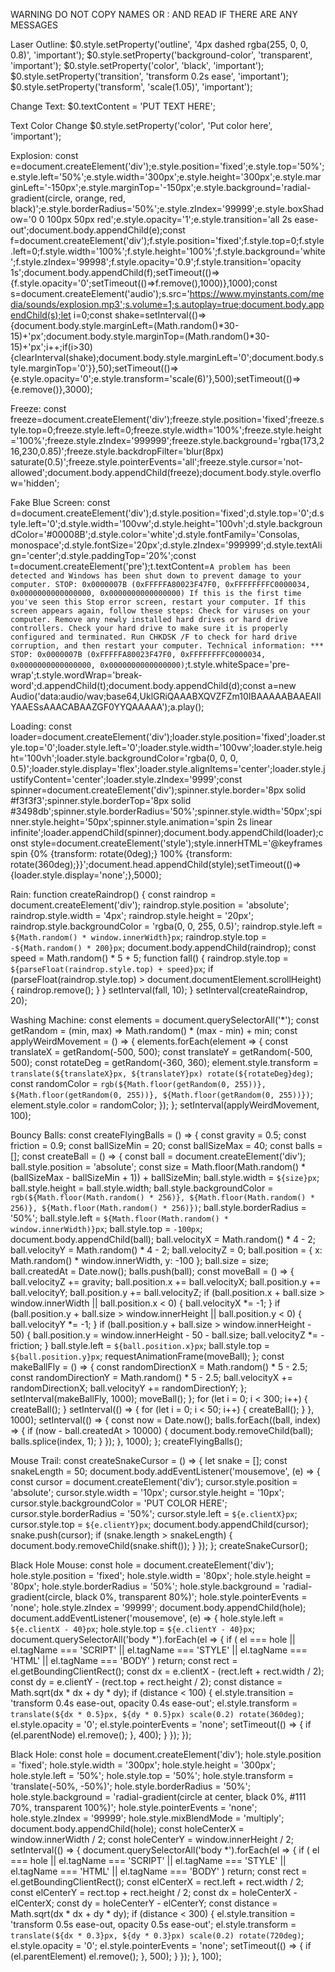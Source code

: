 

WARNING DO NOT COPY NAMES OR : AND READ IF THERE ARE ANY MESSAGES


Laser Outline:
$0.style.setProperty('outline', '4px dashed rgba(255, 0, 0, 0.8)', 'important'); $0.style.setProperty('background-color', 'transparent', 'important'); $0.style.setProperty('color', 'black', 'important'); $0.style.setProperty('transition', 'transform 0.2s ease', 'important'); $0.style.setProperty('transform', 'scale(1.05)', 'important');

Change Text:
$0.textContent = 'PUT TEXT HERE';

Text Color Change
$0.style.setProperty('color', 'Put color here', 'important');

Explosion:
const e=document.createElement('div');e.style.position='fixed';e.style.top='50%';e.style.left='50%';e.style.width='300px';e.style.height='300px';e.style.marginLeft='-150px';e.style.marginTop='-150px';e.style.background='radial-gradient(circle, orange, red, black)';e.style.borderRadius='50%';e.style.zIndex='99999';e.style.boxShadow='0 0 100px 50px red';e.style.opacity='1';e.style.transition='all 2s ease-out';document.body.appendChild(e);const f=document.createElement('div');f.style.position='fixed';f.style.top=0;f.style.left=0;f.style.width='100%';f.style.height='100%';f.style.background='white';f.style.zIndex='99998';f.style.opacity='0.9';f.style.transition='opacity 1s';document.body.appendChild(f);setTimeout(()=>{f.style.opacity='0';setTimeout(()=>f.remove(),1000)},1000);const s=document.createElement('audio');s.src='https://www.myinstants.com/media/sounds/explosion.mp3';s.volume=1;s.autoplay=true;document.body.appendChild(s);let i=0;const shake=setInterval(()=>{document.body.style.marginLeft=(Math.random()*30-15)+'px';document.body.style.marginTop=(Math.random()*30-15)+'px';i++;if(i>30){clearInterval(shake);document.body.style.marginLeft='0';document.body.style.marginTop='0'}},50);setTimeout(()=>{e.style.opacity='0';e.style.transform='scale(6)'},500);setTimeout(()=>{e.remove()},3000);

Freeze:
const freeze=document.createElement('div');freeze.style.position='fixed';freeze.style.top=0;freeze.style.left=0;freeze.style.width='100%';freeze.style.height='100%';freeze.style.zIndex='999999';freeze.style.background='rgba(173,216,230,0.85)';freeze.style.backdropFilter='blur(8px) saturate(0.5)';freeze.style.pointerEvents='all';freeze.style.cursor='not-allowed';document.body.appendChild(freeze);document.body.style.overflow='hidden';

Fake Blue Screen:
const d=document.createElement('div');d.style.position='fixed';d.style.top='0';d.style.left='0';d.style.width='100vw';d.style.height='100vh';d.style.backgroundColor='#00008B';d.style.color='white';d.style.fontFamily='Consolas, monospace';d.style.fontSize='20px';d.style.zIndex='999999';d.style.textAlign='center';d.style.paddingTop='20%';const t=document.createElement('pre');t.textContent=`A problem has been detected and Windows has been shut down to prevent damage to your computer. STOP: 0x0000007B (0xFFFFFA80023F47F0, 0xFFFFFFFFC0000034, 0x0000000000000000, 0x0000000000000000) If this is the first time you've seen this Stop error screen, restart your computer. If this screen appears again, follow these steps: Check for viruses on your computer. Remove any newly installed hard drives or hard drive controllers. Check your hard drive to make sure it is properly configured and terminated. Run CHKDSK /F to check for hard drive corruption, and then restart your computer. Technical information: *** STOP: 0x0000007B (0xFFFFFA80023F47F0, 0xFFFFFFFFC0000034, 0x0000000000000000, 0x0000000000000000)`;t.style.whiteSpace='pre-wrap';t.style.wordWrap='break-word';d.appendChild(t);document.body.appendChild(d);const a=new Audio('data:audio/wav;base64,UklGRiQAAABXQVZFZm10IBAAAAABAAEAIlYAAESsAAACABAAZGF0YYQAAAAA');a.play();

Loading:
const loader=document.createElement('div');loader.style.position='fixed';loader.style.top='0';loader.style.left='0';loader.style.width='100vw';loader.style.height='100vh';loader.style.backgroundColor='rgba(0, 0, 0, 0.5)';loader.style.display='flex';loader.style.alignItems='center';loader.style.justifyContent='center';loader.style.zIndex='9999';const spinner=document.createElement('div');spinner.style.border='8px solid #f3f3f3';spinner.style.borderTop='8px solid #3498db';spinner.style.borderRadius='50%';spinner.style.width='50px';spinner.style.height='50px';spinner.style.animation='spin 2s linear infinite';loader.appendChild(spinner);document.body.appendChild(loader);const style=document.createElement('style');style.innerHTML='@keyframes spin {0% {transform: rotate(0deg);} 100% {transform: rotate(360deg);}}';document.head.appendChild(style);setTimeout(()=>{loader.style.display='none';},5000);

Rain:
function createRaindrop() { const raindrop = document.createElement('div'); raindrop.style.position = 'absolute'; raindrop.style.width = '4px'; raindrop.style.height = '20px'; raindrop.style.backgroundColor = 'rgba(0, 0, 255, 0.5)'; raindrop.style.left = `${Math.random() * window.innerWidth}px`; raindrop.style.top = `-${Math.random() * 200}px`; document.body.appendChild(raindrop); const speed = Math.random() * 5 + 5; function fall() { raindrop.style.top = `${parseFloat(raindrop.style.top) + speed}px`; if (parseFloat(raindrop.style.top) > document.documentElement.scrollHeight) { raindrop.remove(); } } setInterval(fall, 10); } setInterval(createRaindrop, 20);

Washing Machine:
const elements = document.querySelectorAll('*'); const getRandom = (min, max) => Math.random() * (max - min) + min; const applyWeirdMovement = () => { elements.forEach(element => { const translateX = getRandom(-500, 500); const translateY = getRandom(-500, 500); const rotateDeg = getRandom(-360, 360); element.style.transform = `translate(${translateX}px, ${translateY}px) rotate(${rotateDeg}deg)`; const randomColor = `rgb(${Math.floor(getRandom(0, 255))}, ${Math.floor(getRandom(0, 255))}, ${Math.floor(getRandom(0, 255))})`; element.style.color = randomColor; }); }; setInterval(applyWeirdMovement, 100);

Bouncy Balls:
const createFlyingBalls = () => { const gravity = 0.5; const friction = 0.9; const ballSizeMin = 20; const ballSizeMax = 40; const balls = []; const createBall = () => { const ball = document.createElement('div'); ball.style.position = 'absolute'; const size = Math.floor(Math.random() * (ballSizeMax - ballSizeMin + 1)) + ballSizeMin; ball.style.width = `${size}px`; ball.style.height = ball.style.width; ball.style.backgroundColor = `rgb(${Math.floor(Math.random() * 256)}, ${Math.floor(Math.random() * 256)}, ${Math.floor(Math.random() * 256)})`; ball.style.borderRadius = '50%'; ball.style.left = `${Math.floor(Math.random() * window.innerWidth)}px`; ball.style.top = `-100px`; document.body.appendChild(ball); ball.velocityX = Math.random() * 4 - 2; ball.velocityY = Math.random() * 4 - 2; ball.velocityZ = 0; ball.position = { x: Math.random() * window.innerWidth, y: -100 }; ball.size = size; ball.createdAt = Date.now(); balls.push(ball); const moveBall = () => { ball.velocityZ += gravity; ball.position.x += ball.velocityX; ball.position.y += ball.velocityY; ball.position.y += ball.velocityZ; if (ball.position.x + ball.size > window.innerWidth || ball.position.x < 0) { ball.velocityX *= -1; } if (ball.position.y + ball.size > window.innerHeight || ball.position.y < 0) { ball.velocityY *= -1; } if (ball.position.y + ball.size > window.innerHeight - 50) { ball.position.y = window.innerHeight - 50 - ball.size; ball.velocityZ *= -friction; } ball.style.left = `${ball.position.x}px`; ball.style.top = `${ball.position.y}px`; requestAnimationFrame(moveBall); }; const makeBallFly = () => { const randomDirectionX = Math.random() * 5 - 2.5; const randomDirectionY = Math.random() * 5 - 2.5; ball.velocityX += randomDirectionX; ball.velocityY += randomDirectionY; }; setInterval(makeBallFly, 1000); moveBall(); }; for (let i = 0; i < 300; i++) { createBall(); } setInterval(() => { for (let i = 0; i < 50; i++) { createBall(); } }, 1000); setInterval(() => { const now = Date.now(); balls.forEach((ball, index) => { if (now - ball.createdAt > 10000) { document.body.removeChild(ball); balls.splice(index, 1); } }); }, 1000); }; createFlyingBalls();

Mouse Trail:
const createSnakeCursor = () => { let snake = []; const snakeLength = 50; document.body.addEventListener('mousemove', (e) => { const cursor = document.createElement('div'); cursor.style.position = 'absolute'; cursor.style.width = '10px'; cursor.style.height = '10px'; cursor.style.backgroundColor = 'PUT COLOR HERE'; cursor.style.borderRadius = '50%'; cursor.style.left = `${e.clientX}px`; cursor.style.top = `${e.clientY}px`; document.body.appendChild(cursor); snake.push(cursor); if (snake.length > snakeLength) { document.body.removeChild(snake.shift()); } }); }; createSnakeCursor();

Black Hole Mouse:
const hole = document.createElement('div'); hole.style.position = 'fixed'; hole.style.width = '80px'; hole.style.height = '80px'; hole.style.borderRadius = '50%'; hole.style.background = 'radial-gradient(circle, black 0%, transparent 80%)'; hole.style.pointerEvents = 'none'; hole.style.zIndex = '99999'; document.body.appendChild(hole); document.addEventListener('mousemove', (e) => { hole.style.left = `${e.clientX - 40}px`; hole.style.top = `${e.clientY - 40}px`; document.querySelectorAll('body *').forEach(el => { if ( el === hole || el.tagName === 'SCRIPT' || el.tagName === 'STYLE' || el.tagName === 'HTML' || el.tagName === 'BODY' ) return; const rect = el.getBoundingClientRect(); const dx = e.clientX - (rect.left + rect.width / 2); const dy = e.clientY - (rect.top + rect.height / 2); const distance = Math.sqrt(dx * dx + dy * dy); if (distance < 100) { el.style.transition = 'transform 0.4s ease-out, opacity 0.4s ease-out'; el.style.transform = `translate(${dx * 0.5}px, ${dy * 0.5}px) scale(0.2) rotate(360deg)`; el.style.opacity = '0'; el.style.pointerEvents = 'none'; setTimeout(() => { if (el.parentNode) el.remove(); }, 400); } }); });

Black Hole:
const hole = document.createElement('div'); hole.style.position = 'fixed'; hole.style.width = '300px'; hole.style.height = '300px'; hole.style.left = '50%'; hole.style.top = '50%'; hole.style.transform = 'translate(-50%, -50%)'; hole.style.borderRadius = '50%'; hole.style.background = 'radial-gradient(circle at center, black 0%, #111 70%, transparent 100%)'; hole.style.pointerEvents = 'none'; hole.style.zIndex = '99999'; hole.style.mixBlendMode = 'multiply'; document.body.appendChild(hole); const holeCenterX = window.innerWidth / 2; const holeCenterY = window.innerHeight / 2; setInterval(() => { document.querySelectorAll('body *').forEach(el => { if ( el === hole || el.tagName === 'SCRIPT' || el.tagName === 'STYLE' || el.tagName === 'HTML' || el.tagName === 'BODY' ) return; const rect = el.getBoundingClientRect(); const elCenterX = rect.left + rect.width / 2; const elCenterY = rect.top + rect.height / 2; const dx = holeCenterX - elCenterX; const dy = holeCenterY - elCenterY; const distance = Math.sqrt(dx * dx + dy * dy); if (distance < 300) { el.style.transition = 'transform 0.5s ease-out, opacity 0.5s ease-out'; el.style.transform = `translate(${dx * 0.3}px, ${dy * 0.3}px) scale(0.2) rotate(720deg)`; el.style.opacity = '0'; el.style.pointerEvents = 'none'; setTimeout(() => { if (el.parentElement) el.remove(); }, 500); } }); }, 100);
